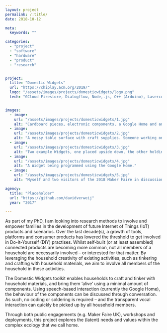 ```yaml
---
layout: project
permalink: /:title/
date: 2018-10-12

meta:
  keywords: ""

categories:
  - "project"
  - "software"
  - "hardware"
  - "product"
  - "research"


project:
  title: "Domestic Widgets"
  url: "https://chiplay.acm.org/2019/"
  logo: "/assets/images/projects/domesticwidgets/logo.png"
  tech: "GCloud Firestore, Dialogflow, Node,.js, C++ (Arduino), Lasercutter"


images:
  - image:
    url: "/assets/images/projects/domesticwidgets/1.jpg"
    alt: "Cardboard pieces, electronic components, a Google Home and an assembled Domestic Widget"
  - image:
    url: "/assets/images/projects/domesticwidgets/2.jpg"
    alt: "A messy table surface with craft supplies. Someone working on a Domestic Widget."
  - image:
    url: "/assets/images/projects/domesticwidgets/3.jpg"
    alt: "Two example Widgets, one placed upside down, the other holding two flags."
  - image:
    url: "/assets/images/projects/domesticwidgets/4.jpg"
    alt: "A Widget being programmed using the Google Home."
  - image:
    url: "/assets/images/projects/domesticwidgets/5.jpg"
    alt: "Myself and two visitors of the 2018 Maker Faire in discussion."

agency:
  title: "Placeholder"
  url: "https://github.com/davidverweij"
  year: "2017"

---
```

<p>As part of my PhD, I am looking into research methods to involve and empower families in the development of future Internet of Things (IoT) products and scenarios. Over the last decade(s), a growth of tools, platforms and consumer products has lowered the threshold to get involved in Do-It-Yourself (DIY) practises. Whilst self-built (or at least assembled) connected products are becoming more common, not all members of a household are necessarily involved – or interested for that matter. By leveraging the household creativity of existing activities, such as tinkering and crafting with household materials, we aim to involve all members of the household in these activities.

The Domestic Widgets toolkit enables households to craft and tinker with household materials, and bring them ‘alive’ using a minimal amount of components. Using speech-based interaction (currently the Google Home), the behaviour of the components can be discussed through conversation. As such, no coding or soldering is required – and the transparent vocal interaction can quickly be picked up by all household members.

Through both public engagements (e.g. Maker Faire UK), workshops and deployments, this project explores the (latent) needs and values within the complex ecology that we call home.</p>
